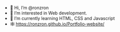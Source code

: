 - 👋 Hi, I’m @ronzron
- 👀 I’m interested in Web development.
- 🌱 I’m currently learning HTML, CSS and Javascript
- 🕸️ https://ronzron.github.io/Portfolio-website/

<!---
ronzron/ronzron is a ✨ special ✨ repository because its `README.md` (this file) appears on your GitHub profile.
You can click the Preview link to take a look at your changes.
--->
